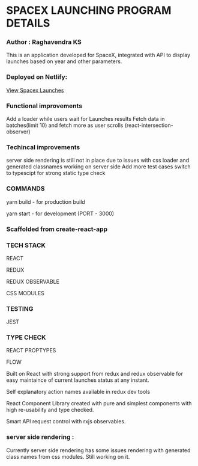 # SPACEX LAUNCHING PROGRAM DETAILS

### Author : Raghavendra KS

This is an application developed for SpaceX, integrated with API to display launches based on year and other parameters.

### Deployed on Netlify:

[View Spacex Launches](https://spacex-p.netlify.app/)

### Functional improvements


Add a loader while users wait for Launches results
Fetch data in batches(limit 10) and fetch more  as user scrolls (react-intersection-observer)

### Techincal improvements

server side rendering is still not in place due to issues with css loader and generated classnames working on server side
Add more test cases
switch to typescipt for strong static type check

### COMMANDS
yarn build  - for production build


yarn start - for development (PORT - 3000)



### Scaffolded from create-react-app


### TECH STACK
REACT


REDUX


REDUX OBSERVABLE


CSS MODULES 

### TESTING 


JEST

### TYPE CHECK


REACT PROPTYPES


FLOW



Built on React with strong support from redux and redux observable for easy maintaince of current launches status at any instant.

Self explanatory action names available in redux dev tools

React Component Library created with pure and simplest components with high re-usability and type checked.

Smart API request control with rxjs observables.


### server side rendering :
Currently server side rendering has some issues rendering with generated class names from css modules. Still working on it.



